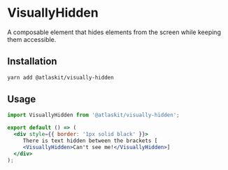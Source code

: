 # VisuallyHidden

A composable element that hides elements from the screen while keeping them accessible.

## Installation

```sh
yarn add @atlaskit/visually-hidden
```

## Usage

```jsx
import VisuallyHidden from '@atlaskit/visually-hidden';

export default () => (
  <div style={{ border: '1px solid black' }}>
     There is text hidden between the brackets [
     <VisuallyHidden>Can't see me!</VisuallyHidden>]
  </div>
);
```
